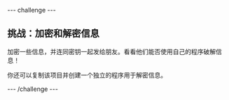 --- challenge ---
## 挑战：加密和解密信息
加密一些信息，并连同密钥一起发给朋友。看看他们能否使用自己的程序破解信息！

你还可以复制该项目并创建一个独立的程序用于解密信息。




--- /challenge ---